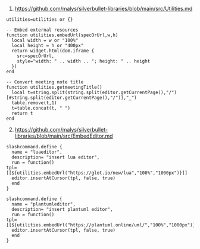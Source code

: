 
1. https://github.com/malys/silverbullet-libraries/blob/main/src/Utilities.md

```space-lua
utilities=utilities or {}

-- Embed external resources
function utilities.embedUrl(specOrUrl,w,h) 
  local width = w or "100%"
  local height = h or "400px"
  return widget.html(dom.iframe {
    src=specOrUrl,
    style="width: " .. width .. "; height: " .. height
  })
end
```

```space-lua
-- Convert meeting note title
function utilities.getmeetingTitle()
  local t=string.split(string.split(editor.getCurrentPage(),"/")[#string.split(editor.getCurrentPage(),"/")],"_")
  table.remove(t,1)
  t=table.concat(t, " ")
  return t
end
```

2. https://github.com/malys/silverbullet-libraries/blob/main/src/EmbedEditor.md

```space-lua
slashcommand.define {
  name = "luaeditor",
  description= "insert lua editor",
  run = function()
tpl=[[${utilities.embedUrl("https://glot.io/new/lua","100%","1000px")}]]
  editor.insertAtCursor(tpl, false, true)
  end
}

slashcommand.define {
  name = "plantumleditor",
  description= "insert plantuml editor",
  run = function()
tpl=[[${utilities.embedUrl("https://plantuml.online/uml/","100%","1000px")}]]
  editor.insertAtCursor(tpl, false, true)
  end
}
```